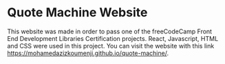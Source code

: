 # Quote Machine Website
This website was made in order to pass one of the freeCodeCamp Front End Development Libraries Certification projects.
React, Javascript, HTML and CSS were used in this project. You can visit the website with this link https://mohamedazizkoumenji.github.io/quote-machine/.
